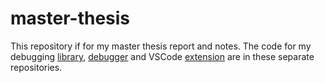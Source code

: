 # master-thesis
This repository if for my master thesis report and notes.
The code for my debugging [library](https://github.com/Blinningjr/rust-debug), [debugger](https://github.com/Blinningjr/embedded-rust-debugger) and VSCode [extension](https://github.com/Blinningjr/embedded-rust-debugger-vscode) are in these separate repositories.


